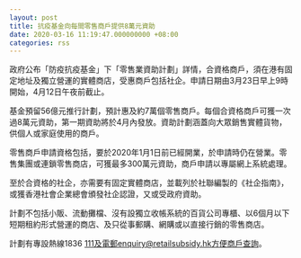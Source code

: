 ```yaml
---
layout: post
title: 抗疫基金向每間零售商戶提供8萬元資助
date: 2020-03-16 11:19:47.000000000 +08:00
categories: rss
---
```


政府公布「防疫抗疫基金」下「零售業資助計劃」詳情，合資格商戶，須在港有固定地址及獨立營運的實體商店，受惠商戶包括社企。申請日期由3月23日早上9時開始，4月12日午夜前截止。

基金預留56億元推行計劃，預計惠及約7萬個零售商戶。每個合資格商戶可獲一次過8萬元資助，第一期資助將於4月內發放。資助計劃涵蓋向大眾銷售實體貨物，供個人或家庭使用的商戶。

零售商戶申請資格包括，要於2020年1月1日前已經開業，於申請時仍在營業。零售集團或連鎖零售商店，可獲最多300萬元資助，商戶申請以專屬網上系統處理。

至於合資格的社企，亦需要有固定實體商店，並載列於社聯編製的《社企指南》，或獲香港社會企業總會頒發社企認證，又或受政府資助。

計劃不包括小販、流動攤檔、沒有設獨立收帳系統的百貨公司專櫃、以6個月以下短期租約形式營運的商店、及只從事郵購、網購或以直接行銷的零售商店。

計劃有專設熱線1836 111及電郵enquiry@retailsubsidy.hk方便商戶查詢。
